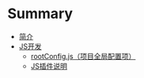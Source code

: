 # Summary

* [简介](README.md)
* [JS开发](js-develope.md)
   * [rootConfig.js（项目全局配置项）](js-develope/rootconfig.md)
   * [JS插件说明](./jscha_jian_shuo_ming.md)

